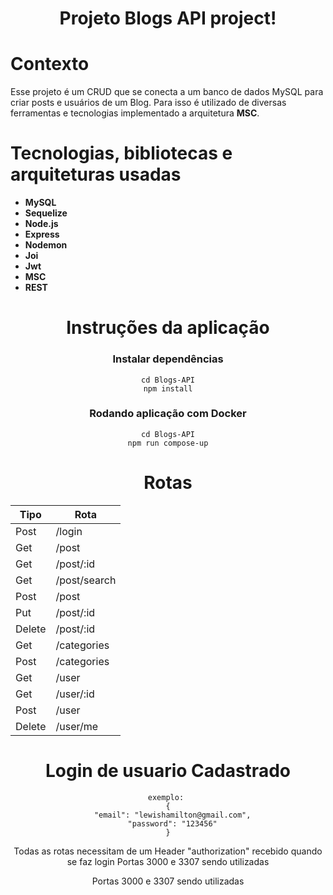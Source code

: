 <h1 align="center"> 
Projeto Blogs API project!
<h1/>

# Contexto
 Esse projeto é um CRUD que se conecta a um banco de dados MySQL para criar posts e usuários de um Blog.  Para isso é utilizado de diversas ferramentas e tecnologias implementado a arquitetura __MSC__.

# Tecnologias, bibliotecas e arquiteturas usadas
  * __MySQL__
  * __Sequelize__
  * __Node.js__
  * __Express__
  * __Nodemon__
  * __Joi__
  * __Jwt__
  * __MSC__
  * __REST__
 
 <div align="center">
 
# Instruções da aplicação


### Instalar dependências
```
cd Blogs-API
npm install
```

<!---
### Rodar aplicação sem Docker
```
cd Blogs-API
npm run debug
```
-->

### Rodando aplicação com Docker
```
cd Blogs-API
npm run compose-up
```
  
  # Rotas
| Tipo | Rota |
|--- |--- |
| Post| /login |
| Get | /post |
| Get | /post/:id |
| Get | /post/search |
| Post | /post |
| Put | /post/:id |
| Delete | /post/:id |
| Get | /categories |
| Post | /categories |
| Get | /user |
| Get | /user/:id |
| Post | /user |
| Delete | /user/me |
  
 <div/>
  
  # Login de usuario Cadastrado
```
exemplo: 
{
  "email": "lewishamilton@gmail.com",
  "password": "123456"
}
```
<p align="center">
Todas as rotas necessitam de um Header "authorization" recebido quando se faz login
Portas 3000 e 3307 sendo utilizadas
<p/>
  
<p align="center">
Portas 3000 e 3307 sendo utilizadas
<p/>

